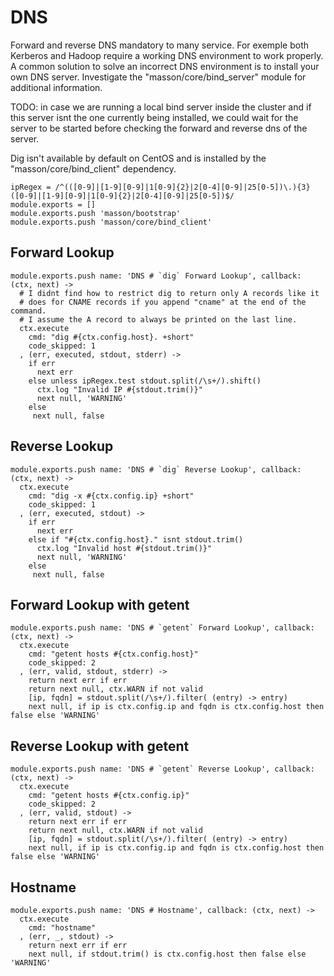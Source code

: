 
# DNS

Forward and reverse DNS mandatory to many service. For exemple both Kerberos 
and Hadoop require a working DNS environment to work properly. A common 
solution to solve an incorrect DNS environment is to install your own DNS 
server. Investigate the "masson/core/bind_server" module for additional 
information.

TODO: in case we are running a local bind server inside the cluster and if this 
server isnt the one currently being installed, we could wait for the server to 
be started before checking the forward and reverse dns of the server.

Dig isn't available by default on CentOS and is installed by the 
"masson/core/bind_client" dependency.

    ipRegex = /^(([0-9]|[1-9][0-9]|1[0-9]{2}|2[0-4][0-9]|25[0-5])\.){3}([0-9]|[1-9][0-9]|1[0-9]{2}|2[0-4][0-9]|25[0-5])$/
    module.exports = []
    module.exports.push 'masson/bootstrap'
    module.exports.push 'masson/core/bind_client'

## Forward Lookup

    module.exports.push name: 'DNS # `dig` Forward Lookup', callback: (ctx, next) ->
      # I didnt find how to restrict dig to return only A records like it
      # does for CNAME records if you append "cname" at the end of the command.
      # I assume the A record to always be printed on the last line.
      ctx.execute
        cmd: "dig #{ctx.config.host}. +short"
        code_skipped: 1
      , (err, executed, stdout, stderr) ->
        if err
          next err
        else unless ipRegex.test stdout.split(/\s+/).shift()
          ctx.log "Invalid IP #{stdout.trim()}"
          next null, 'WARNING'
        else
         next null, false

## Reverse Lookup

    module.exports.push name: 'DNS # `dig` Reverse Lookup', callback: (ctx, next) ->
      ctx.execute
        cmd: "dig -x #{ctx.config.ip} +short"
        code_skipped: 1
      , (err, executed, stdout) ->
        if err
          next err
        else if "#{ctx.config.host}." isnt stdout.trim()
          ctx.log "Invalid host #{stdout.trim()}"
          next null, 'WARNING'
        else
         next null, false

## Forward Lookup with getent

    module.exports.push name: 'DNS # `getent` Forward Lookup', callback: (ctx, next) ->
      ctx.execute
        cmd: "getent hosts #{ctx.config.host}"
        code_skipped: 2
      , (err, valid, stdout, stderr) ->
        return next err if err
        return next null, ctx.WARN if not valid
        [ip, fqdn] = stdout.split(/\s+/).filter( (entry) -> entry)
        next null, if ip is ctx.config.ip and fqdn is ctx.config.host then false else 'WARNING'

## Reverse Lookup with getent

    module.exports.push name: 'DNS # `getent` Reverse Lookup', callback: (ctx, next) ->
      ctx.execute
        cmd: "getent hosts #{ctx.config.ip}"
        code_skipped: 2
      , (err, valid, stdout) ->
        return next err if err
        return next null, ctx.WARN if not valid
        [ip, fqdn] = stdout.split(/\s+/).filter( (entry) -> entry)
        next null, if ip is ctx.config.ip and fqdn is ctx.config.host then false else 'WARNING'

## Hostname

    module.exports.push name: 'DNS # Hostname', callback: (ctx, next) ->
      ctx.execute
        cmd: "hostname"
      , (err, _, stdout) ->
        return next err if err
        next null, if stdout.trim() is ctx.config.host then false else 'WARNING'



